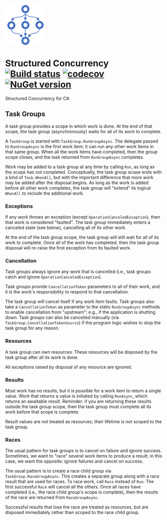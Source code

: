 ![Logo](src/icon.png)

# Structured Concurrency [![Build status](https://github.com/StephenCleary/StructuredConcurrency/workflows/Build/badge.svg)](https://github.com/StephenCleary/StructuredConcurrency/actions?query=workflow%3ABuild) [![codecov](https://codecov.io/gh/StephenCleary/StructuredConcurrency/branch/master/graph/badge.svg)](https://codecov.io/gh/StephenCleary/StructuredConcurrency) [![NuGet version](https://badge.fury.io/nu/Nito.StructuredConcurrency.svg)](https://www.nuget.org/packages/Nito.StructuredConcurrency)
Structured Concurrency for C#.

## Task Groups

A task group provides a scope in which work is done.
At the end of that scope, the task group (asynchronously) waits for all of its work to complete.

A `TaskGroup` is started with `TaskGroup.RunGroupAsync`.
The delegate passed to `RunGroupAsync` is the first work item; it can run any other work items in that same group.
When all the work items have completed, then the group scope closes, and the task returned from `RunGroupAsync` completes.

Work may be added to a task group at any time by calling `Run`, as long as the scope has not completed.
Conceptually, the task group scope ends with a kind of `Task.WhenAll`, but with the important difference that more work may be added after the disposal begins.
As long as the work is added before all other work completes, the task group will "extend" its logical `WhenAll` to include the additional work.

### Exceptions

If any work throws an exception (except `OperationCanceledException`), then that work is considered "faulted".
The task group immediately enters a canceled state (see below), cancelling all of its other work.

At the end of the task group scope, the task group will still wait for all of its work to complete.
Once all of the work has completed, then the task group disposal will re-raise the first exception from its faulted work.

### Cancellation

Task groups always ignore any work that is cancelled (i.e., task groups catch and ignore `OperationCanceledException`).

Task groups provide `CancellationToken` parameters to all of their work, and it is the work's responsibility to respond to that cancellation.

The task group will cancel itself if any work item faults.
Task groups also take a `CancellationToken` as parameter to the static `RunGroupAsync` methods to enable cancellation from "upstream"; e.g., if the application is shutting down.
Task groups can also be cancelled manually (via `TaskGroup.CancellationTokenSource`) if the program logic wishes to stop the task group for any reason.

### Resources

A task group can own resources.
These resources will be disposed by the task group after all its work is done.

All exceptions raised by disposal of any resource are ignored.

### Results

Most work has no results, but it is possible for a work item to return a single value.
Work that returns a value is initiated by calling `RunAsync`, which returns an awaitable result.
Reminder: if you are returning these results outside the task group scope, then the task group must complete all its work before that scope is complete.

Result values are not treated as resources; their lifetime is not scoped to the task group.

### Races

The usual pattern for task groups is to cancel on failure and ignore success.
Sometimes, we want to "race" several work items to produce a result; in this case, we want the opposite: ignore failures and cancel on success.

The usual pattern is to create a race child group via `TaskGroup.RaceGroupAsync`.
This creates a separate group along with a race result that are used for races.
To race work, call `Race` instead of `Run`.
The first successful `Race` will cancel all the others.
Once all races have completed (i.e., the race child group's scope is complete), then the results of the race are returned from `RaceGroupAsync`.

Successful results that lose the race are treated as resources, but are disposed immediately rather than scoped to the race child group.
